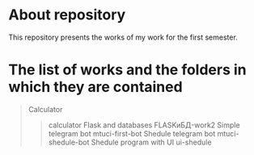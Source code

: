 # About repository 
This repository presents the works of my work for the first semester.
# The list of works and the folders in which they are contained
> Calculator
> > calculator
> Flask and databases
> > FLASKиБД-work2
> Simple telegram bot
> > mtuci-first-bot
> Shedule telegram bot
> > mtuci-shedule-bot
> Shedule program with UI
> > ui-shedule